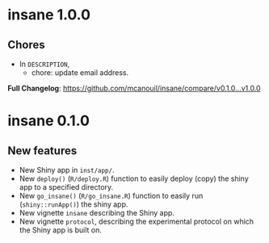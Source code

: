 # insane 1.0.0

## Chores

- In `DESCRIPTION`,
  - chore: update email address.

**Full Changelog**: <https://github.com/mcanouil/insane/compare/v0.1.0...v1.0.0>

# insane 0.1.0

## New features

* New Shiny app in `inst/app/`.
* New `deploy()` (`R/deploy.R`) function to easily deploy (copy) the shiny app to a specified directory.
* New `go_insane()` (`R/go_insane.R`) function to easily run (`shiny::runApp()`) the shiny app.
* New vignette `insane` describing the Shiny app.
* New vignette `protocol`, describing the experimental protocol on which the Shiny app is built on.
